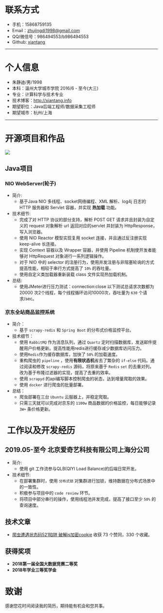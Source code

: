 # 联系方式

- 手机：15868759135 
- Email：zhujingdi1998@gmail.com
- QQ/微信号：986494553/b986494553
- Github: [xiantang](https://github.com/xiantang)
---

# 个人信息

 - 朱静迪/男/1998
 - 本科：温州大学城市学院 2016/6 - 至今(大三)
 - 专业：计算科学与技术专业
 - 技术博客：http://xiantang.info
 - 期望职位：Java后端工程师/数据采集工程师
 - 期望城市：杭州/上海

---

# 开源项目和作品
![](http://ww1.sinaimg.cn/large/006d4JA0ly1g3kt7hei6xj30lh05it8w.jpg)

## Java项目

### NIO WebServer(轮子)
* 简介:
    * 基于Java NIO 多线程、socket网络编程、XML 解析、log4j 日志的 HTTP 服务器和 Servlet 容器，并实现 **热加载** 功能。
* 技术细节:
    * 完成了对 HTTP 协议的部分支持，解析 POST GET 请求并且封装为自定义的 request 对象解析 url 返回对应的servlet 并封装为 HttpResponse，写入浏览器。
    * 使用 NIO Reactor 模型实现复用 socket 连接，并且通过反注册实现 keep-alive 长连接。
    * 实现 Context 容器以及 Wrapper 容器，并使用 Pipeline 机制使开发者能够对 HttpRequest 对象进行一系列逻辑操作。
    * 对于 NIO 中的 selector 的注册行为，使用并发注册与非阻塞轮询的方式提高性能，相较于串行方式提高了 `10%` 的吞吐量。
    * 使用自定义类加载器重新装载 class 文件实现热加载机制。
* 总结:
    * 使用JMeter进行压力测试：connection:close 以下测试总请求次数都为 20000 次2个线程，每个线程循环访问10000次，吞吐量为 `630` 个请求/sec。

### 京东全站商品监控系统
* 简介：
    * 基于 `scrapy-redis` 和 `Spring Boot` 的分布式价格监控平台。
* 技术细节：
    * 使用 `RabbitMQ` 作为消息队列，通过 `Quartz` 定时扫描数据库，发送邮件提醒用户价格更新。提高性能用redis进行缓存减少数据库访问压力。
    * 使用`Redis`作为缓存数据库，加快了 `50%` 的加载速度。
    * 重构爬虫的 `pipeline` ，使用**有限状态机**省去了繁杂的 `if-else` 代码。通过阅读和修改 `scrapy-redis` 源码，将原来基于 `Redis` `set` 的去重对列，改为基于布隆过滤器的实现，提高了去重的效率。
    * 使用 `scrapyd` 的api编写脚本控制爬虫的状态，达到增量爬取的效果。
    * 使用 `docker` 进行爬虫的批量部署。
* 总结：
    * 爬虫部署在三台 `Ubuntu` 云服器上，并稳定爬取。
    * 只需三天就可以完成对京东的 `1100w` 商品数据的价格监控，每日能够记录 `3W+` 条价格更新。


#  工作以及开发经历

## 2019.05-至今 北京爱奇艺科技有限公司上海分公司
* 简介:
    * 使用 git 工作流参与QLB(QIYI Load Balance)的后端日常开发。
* 技术细节:
    * 在部署集群时，使用 `分布式锁` 对集群进行加锁，维持数据在分布式场景中的一致性。
    * 积极参与项目中的 `code review` 环节。
    * 将项目中部分串行的操作，使用线程池并发完成，提高了接口至少 `50%` 的查询速度。
    
## 技术文章

- [爬虫遭遇状态码521陷阱 破解js加密cookie](https://zhuanlan.zhihu.com/p/40321850)  收获 73 个赞同，330 个收藏。

## 获得奖项
* **2018第一届全国大数据竞赛二等奖**
* **2018年学业三等奖学金**

# 致谢
感谢您花时间阅读我的简历，期待能有机会和您共事。
